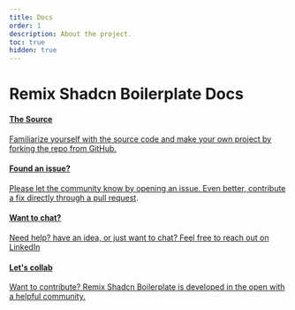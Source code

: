 ```yaml
---
title: Docs
order: 1
description: About the project.
toc: true
hidden: true
---
```


# Remix Shadcn Boilerplate Docs

<docs-cards>
  <a href="https://github.com/davidculemann/remix-shadcn-supabase-boilerplate" aria-label="Source code">
    <docs-card>
      <h4>The Source</h4>
      <p>Familiarize yourself with the source code and make your own project by forking the repo from GitHub.</p>
    </docs-card>
  </a>
  <a href="https://github.com/davidculemann/remix-shadcn-supabase-boilerplate/issues/new" aria-label="Issues">
    <docs-card>
      <h4 class="text-green-brand">Found an issue?</h4>
      <p>Please let the community know by opening an issue. Even better, contribute a fix directly through a <a href="https://github.com/davidculemann/remix-shadcn-supabase-boilerplate/compare">pull request</a>.</p>
    </docs-card>
  </a>
  <a href="https://www.linkedin.com/in/david-culemann" aria-label="Contact">
    <docs-card>
      <h4 class="text-green-brand">Want to chat?</h4>
      <p>Need help? have an idea, or just want to chat? Feel free to reach out on LinkedIn</p>
    </docs-card>
  </a>
  <a href="https://github.com/davidculemann/remix-shadcn-boilerplate" aria-label="Remix API" target="_blank">
    <docs-card>
      <h4 class="text-red-brand">Let's collab</h4>
      <p>Want to contribute? Remix Shadcn Boilerplate is developed in the open with a helpful community.</p>
    </docs-card>
  </a>
</docs-cards>

<!--

{Add this when I'm done moving things around}

## How to Use These Docs

- **Tutorials**: These are step-by-step guides that walk you through building a specific app. They're great for getting started with Remix and learning the basics.
- **Discussions**: These help you understand Remix by diving into a topic and how various APIs work together to meet use cases or explain some behavior that might not be obvious just from the API.
- **Reference**: These are the docs for the APIs and conventions that Remix provides. They're great for looking up how to use a specific API or feature but don't contain a lot of conversation about how to use them together.
- **Guides**: They're great for learning how to use Remix in a specific way or for a specific use case.

-->
